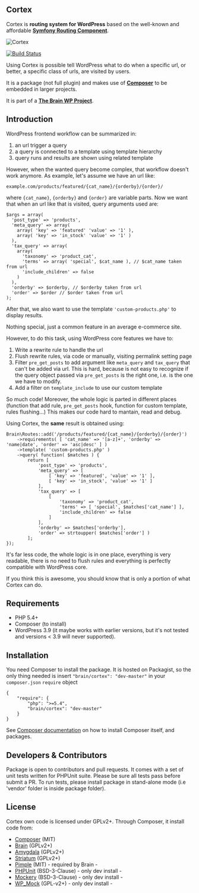 ## Cortex ##

Cortex is **routing system for WordPress** based on the well-known and affordable [**Symfony Routing Component**][1].

![Cortex][2]

[![Build Status](https://api.travis-ci.org/Giuseppe-Mazzapica/Cortex.svg)](https://travis-ci.org/Giuseppe-Mazzapica/Cortex)


Using Cortex is possible tell WordPress what to do when a specific url, or better, a specific class of urls, are visited by users.

It is a package (not full plugin) and makes use of [**Composer**][3] to be embedded in larger projects.

It is part of a [**The Brain WP Project**][4].

Introduction
------------

WordPress frontend workflow can be summarized in:

 1. an url trigger a query
 2. a query is connected to a template using template hierarchy
 3. query runs and results are shown using related template

However, when the wanted query become complex, that workflow doesn't work anymore. As example, let's assume we have an url like:

    example.com/products/featured/{cat_name}/{orderby}/{order}/
    
where `{cat_name}`, `{orderby}` and `{order}` are variable parts. Now we want that when an url like that is visited, query arguments used are:

    $args = array(
      'post_type' => 'products',
      'meta_query' => array(
        array( 'key' => 'featured' 'value' => '1' ),
        array( 'key' => 'in_stock' 'value' => '1' )
      ),
      'tax_query' => array(
        array(
          'taxonomy' => 'product_cat',
          'terms' => array( 'special', $cat_name ), // $cat_name taken from url
          'include_children' => false
        )
      ),
      'orderby' => $orderby, // $orderby taken from url
      'order' => $order // $order taken from url
    );

After that, we also want to use the template `'custom-products.php'` to display results.

Nothing special, just a common feature in an average e-commerce site.
    
However, to do this task, using WordPress core features we have to:

 1. Write a rewrite rule to handle the url
 2. Flush rewrite rules, via code or manually, visiting permalink setting page
 3. Filter `pre_get_posts` to add argument like `meta_query` and `tax_query` that can't be added via url. This is hard, because is not easy to recognize if the query object passed via `pre_get_posts` is the right one, i.e. is the one we have to modify. 
 4. Add a filter on `template_include` to use our custom template

So much code! Moreover, the whole logic is parted in different places (function that add rule, `pre_get_posts` hook, function for custom template, rules flushing...) This makes our code hard to mantain, read and debug.

Using Cortex, the **same** result is obtained using:

    Brain\Routes::add('/products/featured/{cat_name}/{orderby}/{order}')
        ->requirements( [ 'cat_name' => '[a-z]+', 'orderby' => 'name|date', 'order' => 'asc|desc' ] )
        ->template( 'custom-products.php' )
        ->query( function( $matches ) {
            return [
                'post_type' => 'products',
                'meta_query' => [
                    [ 'key' => 'featured', 'value' => '1' ],
                    [ 'key' => 'in_stock', 'value' => '1' ]
                ],
                'tax_query' => [
                    [
                        'taxonomy' => 'product_cat',
                        'terms' => [ 'special', $matches['cat_name'] ],
                        'include_children' => false
                    ]
                ],
                'orderby' => $matches['orderby'],
                'order' => strtoupper( $matches['order'] )
            ];
    });
    
It's far less code, the whole logic is in one place, everything is very readable, there is no need to flush rules and everything is perfectly compatible with WordPress core.

If you think this is awesome, you should know that is only a portion of what Cortex can do.

Requirements
------------

 - PHP 5.4+
 - Composer (to install)
 - WordPress 3.9 (it maybe works with earlier versions, but it's not tested and versions < 3.9 will never supported).

Installation
------------

You need Composer to install the package. It is hosted on Packagist, so the only thing needed is insert `"brain/cortex": "dev-master"` in your `composer.json` `require` object

    {
        "require": {
            "php": ">=5.4",
            "brain/cortex": "dev-master"
        }
    }

See [Composer documentation][7] on how to install Composer itself, and packages. 

Developers & Contributors
-------------------------

Package is open to contributors and pull requests. It comes with a set of unit tests written for PHPUnit suite. Please be sure all tests pass before submit a PR. To run tests, please install package in stand-alone mode (i.e 'vendor' folder is inside package folder).

License
-------
Cortex own code is licensed under GPLv2+. Through Composer, it install code from:

 - [Composer][8] (MIT)
 - [Brain][9] (GPLv2+)
 - [Amygdala][10] (GPLv2+)
 - [Striatum][11] (GPLv2+)
 - [Pimple][12] (MIT) - required by Brain -
 - [PHPUnit][13] (BSD-3-Clause) - only dev install -
 - [Mockery][14] (BSD-3-Clause) - only dev install -
 - [WP_Mock][15] (GPL-v2+) - only dev install -


  [1]: http://symfony.com/doc/current/components/routing/introduction.html
  [2]: https://googledrive.com/host/0Bxo4bHbWEkMscmJNYkx6YXctaWM/cortex.png
  [3]: https://getcomposer.org/
  [4]: http://giuseppe-mazzapica.github.io/Brain/
  [5]: http://en.wikipedia.org/wiki/Facade_pattern
  [6]: http://laravel.com/docs/facades
  [7]: https://getcomposer.org/doc/
  [8]: https://getcomposer.org/
  [9]: https://github.com/Giuseppe-Mazzapica/Brain
  [10]: https://github.com/Giuseppe-Mazzapica/Amygdala
  [11]: https://github.com/Giuseppe-Mazzapica/Striatum
  [12]: http://pimple.sensiolabs.org/
  [13]: http://phpunit.de/
  [14]: https://github.com/padraic/mockery
  [15]: https://github.com/10up/wp_mock
